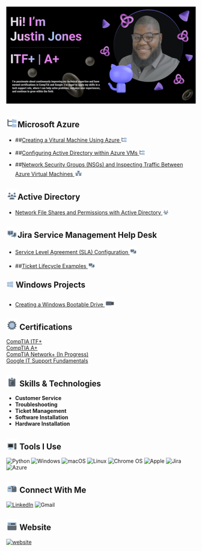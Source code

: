 ![Figma Header Image](/Images/GithubHeader.png)

## <img src="/Images/AD.png"  width="30" height="30">Microsoft Azure
- ##[Creating a Vitural Machine Using Azure <img src="/Images/AD.png"  width="17" height="17">
](https://github.com/justinthepatchnotes/Creating-a-Vitural-Machine-Using-Azure)


- ##[Configuring Active Directory within Azure VMs <img src="/Images/AD.png"  width="17" height="17">
](https://github.com/JustinThePatchNotes/Configuring-Active-Directory-within-Azure-VMs)
- ##[Network Security Groups (NSGs) and Inspecting Traffic Between Azure Virtual Machines <img src="/Images/NSG.png"  width="22" height="22">
](https://github.com/justinthepatchnotes/Network-Security-Groups-NSGs-and-Inspecting-Network-Protocols-)


## <img src="/Images/Active.PNG"  width="30" height="30">Active Directory
- [Network File Shares and Permissions with Active Directory <img src="/Images/Active.PNG"  width="17" height="17">](https://github.com/JustinThePatchNotes/Network-File-Shares-and-Permissions-with-Active-Directory)

## <img src="/Images/osTicket.png"  width="30" height="30">Jira Service Management Help Desk
- [Service Level Agreement (SLA) Configuration <img src="/Images/osTicket.png"  width="20" height="20">
](https://github.com/JustinThePatchNotes/Jira-Service-Level-Agreement-Configuration)

- ##[Ticket Lifecycle Examples <img src="/Images/osTicket.png"  width="20" height="20">
 ](https://github.com/JustinThePatchNotes/Jira-Ticket-Lifecycle-Examples)

## <img src="/Images/Windows.png"  width="20" height="20"> Windows Projects 
- [Creating a Windows Bootable Drive <img src="/Images/Flashdrive.png"  width="27" height="27">](https://github.com/JustinThePatchNotes/Creating-a-Windows-Bootable-Drive)


## <img  src="/Images/Certs.png" width="30" height="30"> Certifications
[CompTIA ITF+](https://www.certmetrics.com/comptia/public/verification.aspx?code=NQDDM4V82Q9PV0KK) \
[CompTIA A+](https://www.certmetrics.com/comptia/public/verification.aspx?code=7Q66N4Y43Q56FG3Y) \
[CompTIA Network+ (In Progress)](https://link-url-here.org)\
[Google IT Support Fundamentals](https://www.coursera.org/account/accomplishments/professional-cert/GEGADS6KWKX5?utm_source=ln&utm_medium=certificate&utm_content=cert_image&utm_campaign=sharing_cta&utm_product=prof)

## <img src="/Images/Skills.png"  width="30" height="30"> Skills & Technologies
- **Customer Service**
- **Troubleshooting**
- **Ticket Management**
- **Software Installation**
- **Hardware Installation**


## <img src="/Images//ToolsIcon.png"  width="30" height="30"> Tools I Use
![Python](https://img.shields.io/badge/python-3670A0?style=for-the-badge&logo=python&logoColor=ffdd54)
![Windows](https://img.shields.io/badge/Windows-0078D6?style=for-the-badge&logo=windows&logoColor=white)
![macOS](https://img.shields.io/badge/mac%20os-000000?style=for-the-badge&logo=macos&logoColor=F0F0F0)
![Linux](https://img.shields.io/badge/Linux-FCC624?style=for-the-badge&logo=linux&logoColor=black)
![Chrome OS](https://img.shields.io/badge/chrome%20os-3d89fc?style=for-the-badge&logo=google%20chrome&logoColor=white)
![Apple](https://img.shields.io/badge/Apple-%23000000.svg?style=for-the-badge&logo=apple&logoColor=white)
![Jira](https://img.shields.io/badge/jira-%230A0FFF.svg?style=for-the-badge&logo=jira&logoColor=white)
![Azure](https://img.shields.io/badge/azure-%230072C6.svg?style=for-the-badge&logo=azure-devops&logoColor=white)


## <img src="/Images/ContactIcon.png"  width="30" height="30"> Connect With Me

[![LinkedIn](https://img.shields.io/badge/linkedin-%230077B5.svg?style=for-the-badge&logo=linkedin&logoColor=white)](https://www.linkedin.com/in/JustinThePatchNotes/)
![Gmail](https://img.shields.io/badge/Gmail-D14836?style=for-the-badge&logo=gmail&logoColor=white)


## <img src="/Images/WebsiteBlogIcon.png"  width="30" height="30"> Website
[![website](https://img.shields.io/badge/JustinThePatchNotes\.com-2F5267?style=for-the-badge&logo=windows&logoColor=white)](https://JustinThePatchNotes.com/)

